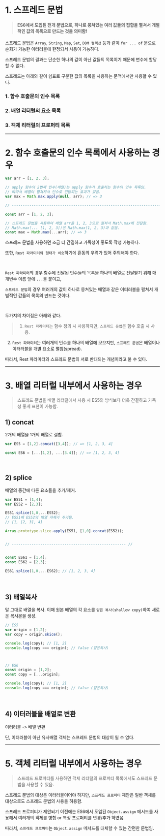 # 1. 스프레드 문법

> #### ES6에서 도입된 **전개 문법**으로, 하나로 뭉쳐있는 여러 값들의 집합을 펼쳐서 개별적인 값의 목록으로 만드는 것을 의미함!

스프레드 문법은 `Array`, `String`, `Map`, `Set`, `DOM 컬렉션` 등과 같이 `for ... of` 문으로 순회가 가능한 이터러블에 한정되서 사용이 가능하다.

스프레드 문법의 결과는 단순한 하나의 값이 아닌 값들의 목록이기 때문에
변수에 할당할 수 없다.

스프레드는 아래와 같이 쉼표로 구분한 값의 목록을 사용하는 문맥에서만 사용할 수 있다.

> 
### 1. 함수 호출문의 인수 목록
### 2. 배열 리터럴의 요소 목록 
### 3. 객체 리터럴의 프로퍼티 목록

<hr/>



# 2. 함수 호출문의 인수 목록에서 사용하는 경우


```js
var arr = [1, 2, 3];

// apply 함수의 2번째 인수(배열)는 apply 함수가 호출하는 함수의 인수 목록임.
// 따라서 배열이 펼쳐져서 인수로 전달되는 효과가 있음.
var max = Math.max.apply(null, arr); // => 3

// ---------------------------------------------------------------------------- //

const arr = [1, 2, 3];

// 스프레드 문법을 사용하여 배열 arr을 1, 2, 3으로 펼쳐서 Math.max에 전달함.
// Math.max(... [1, 2, 3])은 Math.max(1, 2, 3)과 같음.
const max = Math.max(...arr); // => 3
```

스프레드 문법을 사용하면 조금 더 간결하고 가독성이 좋도록 작성 가능하다.

또한, `Rest 파라미터와 형태가 비슷`하기에 혼동의 우려가 있어 주의해야 한다.

<br/>

`Rest 파라미터`의 경우 
함수에 전달된 인수들의 목록을 하나의 배열로 전달받기 위해 매개변수 이름 앞에 `...`을 붙이고,

`스프레드 문법`의 경우 
여러개의 값이 하나로 뭉쳐있는 배열과 같은 이터러블을 펼쳐서 개별적인 값들의 목록의 만드는 것이다.

<br/>

두가지의 차이점은 아래와 같다.

>1) `Rest 파라미터`는 함수 정의 시 사용하지만, `스프레드 문법`은 함수 호출 시 사용.
 2) `Rest 파라미터`는 여러개의 인수를 하나의 배열에 모으지만, `스프레드 문법`은 배열이나 이터러블을 개별 요소로 펼침(spread).

따라서, Rest 파라미터와 스프레드 문법의 서로 반대되는 개념이라고 불 수 있다.



<hr/>


# 3. 배열 리터럴 내부에서 사용하는 경우
> 스프레드 문법을 배열 리터럴에서 사용 시 ES5의 방식보다 더욱 간결하고 가독성 좋게 표현이 가능함.

## 1) concat
2개의 배열을 1개의 배열로 결합.
```js
var ES5 = [1,2].concat([3,4]); // => [1, 2, 3, 4]

const ES6 = [...[1,2], ...[3.4]]; // => [1, 2, 3, 4]
```

<br/>

## 2) splice
배열의 중간에 다른 요소들을 추가/제거.
```js
var ES51 = [1,4];
var ES52 = [2,3];

ES51.splice(1,0,...ES52);
// ES51에 ES52의 배열 자체가 추가됨.
// [1, [2, 3], 4]

Array.prototype.slice.apply(ES51, [1,0].concat(ES52));


// ---------------------------------------------------- //


const ES61 = [1,4];
const ES62 = [2,3];

ES61.splice(1,0,...ES62); // [1, 2, 3, 4]
```

<br/>

## 3) 배열복사
말 그대로 배열을 복사.
이때 원본 배열의 각 요소를 `얕은 복사(shallow copy)`하여 새로운 복사본을 생성.

```js
// ES5
var origin = [1,2];
var copy = origin.skice();

console.log(copy); // [1, 2]
console.log(copy === origin); // false (얕은복사)



// ES6
const origin = [1,2];
const copy = [...origin];

console.log(copy); // [1, 2]
console.log(copy === origin); // false (얕은복사)
```

<br/>

## 4) 이터러블을 배열로 변환
이터러블 -> 배열 변환

단, 이터러블이 아닌 유사배열 객체는 스프레드 문법의 대상이 될 수 없다.

<hr/>

# 5. 객체 리터럴 내부에서 사용하는 경우
> 스프레드 프로퍼티를 사용하면 객체 리터럴의 프로퍼티 목록에서도 스프레드 문법을 사용할 수 있음.

스프레드 문법의 대상은 이터러블이어야 하지만, `스프레드 프로퍼티` 제안은 일반 객체를 대상으로도 스프레드 문법의 사용을 허용함.

스프레드 프로퍼티가 제안되기 이전에는 ES6에서 도입된 `Object.assign` 메서드를 사용해서 여러개의 객체를 병합 or 특정 프로퍼티를 변경/추가 하였음.


따라서, `스프레드 프로퍼티`는 `Object.assign` 메서드를 대체할 수 있는 간편한 문법임.